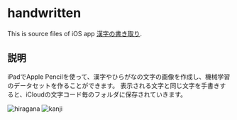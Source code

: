 # handwritten
This is source files of iOS app [漢字の書き取り](https://itunes.apple.com/jp/app/id1569208844?mt=8).

## 説明
iPadでApple Pencilを使って、漢字やひらがなの文字の画像を作成し、機械学習のデータセットを作ることができます。
表示される文字と同じ文字を手書きすると、iCloudの文字コード毎のフォルダに保存されていきます。

![hiragana](https://user-images.githubusercontent.com/4783887/119570369-faa44a80-bdea-11eb-9028-95717ea4b512.png)
![kanji](https://user-images.githubusercontent.com/4783887/119570387-0132c200-bdeb-11eb-93e0-7ff64e2ae20b.png)
